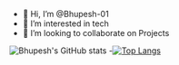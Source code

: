 - 👋 Hi, I’m @Bhupesh-01
- 👀 I’m interested in tech
- 💞️ I’m looking to collaborate on Projects
<!---
Bhupesh-01/Bhupesh-01 is a ✨ special ✨ repository because its `README.md` (this file) appears on your GitHub profile.
You can click the Preview link to take a look at your changes.
--->
![Bhupesh's GitHub stats](https://github-readme-stats.vercel.app/api?username=Bhupesh-01&show_icons=true&theme=radical)
-[![Top Langs](https://github-readme-stats.vercel.app/api/top-langs/?username=Bhupesh-01&layout=pie)](https://github.com/Bhupesh-01/github-readme-stats)
